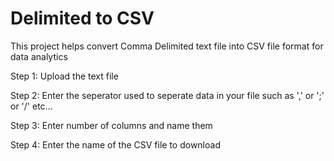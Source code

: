 # Delimited to CSV
This project helps convert Comma Delimited text file into CSV file format for data analytics

Step 1: Upload the text file 

Step 2: Enter the seperator used to seperate data in your file such as ',' or ';' or '/' etc...

Step 3: Enter number of columns and name them

Step 4: Enter the name of the CSV file to download
